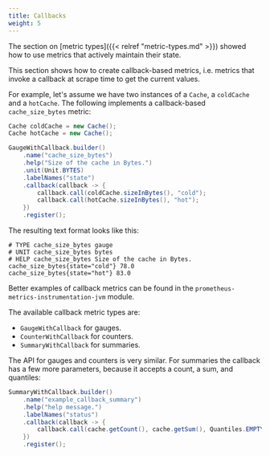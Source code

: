 ```yaml
---
title: Callbacks
weight: 5
---
```


The section on [metric types]({{< relref "metric-types.md" >}})
showed how to use metrics that actively maintain their state.

This section shows how to create callback-based metrics, i.e. metrics that invoke a callback
at scrape time to get the current values.

For example, let's assume we have two instances of a `Cache`, a `coldCache` and a `hotCache`.
The following implements a callback-based `cache_size_bytes` metric:

```java
Cache coldCache = new Cache();
Cache hotCache = new Cache();

GaugeWithCallback.builder()
    .name("cache_size_bytes")
    .help("Size of the cache in Bytes.")
    .unit(Unit.BYTES)
    .labelNames("state")
    .callback(callback -> {
        callback.call(coldCache.sizeInBytes(), "cold");
        callback.call(hotCache.sizeInBytes(), "hot");
    })
    .register();
```

The resulting text format looks like this:

```text
# TYPE cache_size_bytes gauge
# UNIT cache_size_bytes bytes
# HELP cache_size_bytes Size of the cache in Bytes.
cache_size_bytes{state="cold"} 78.0
cache_size_bytes{state="hot"} 83.0
```

Better examples of callback metrics can be found in the `prometheus-metrics-instrumentation-jvm`
module.

The available callback metric types are:

- `GaugeWithCallback` for gauges.
- `CounterWithCallback` for counters.
- `SummaryWithCallback` for summaries.

The API for gauges and counters is very similar. For summaries the callback has a few more
parameters, because it accepts a count, a sum, and quantiles:

```java
SummaryWithCallback.builder()
    .name("example_callback_summary")
    .help("help message.")
    .labelNames("status")
    .callback(callback -> {
        callback.call(cache.getCount(), cache.getSum(), Quantiles.EMPTY, "ok");
    })
    .register();
```

